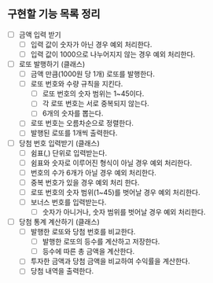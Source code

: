 ## 구현할 기능 목록 정리

- [ ] 금액 입력 받기
  - [ ] 입력 값이 숫자가 아닌 경우 예외 처리한다.
  - [ ] 입력 값이 1000으로 나누어지지 않는 경우 예외 처리한다.

- [ ] 로또 발행하기 (클래스)
  - [ ] 금액 만큼(1000원 당 1개) 로또를 발행한다.
  - [ ] 로또 번호와 수량 규칙을 지킨다.
    - [ ] 로또 번호의 숫자 범위는 1~45이다.
    - [ ] 각 로또 번호는 서로 중복되지 않는다.
    - [ ] 6개의 숫자를 뽑는다.
  - [ ] 로또 번호는 오름차순으로 정렬한다.
  - [ ] 발행된 로또를 1개씩 출력한다.

- [ ] 당첨 번호 입력받기 (클래스)
  - [ ] 쉼표(,) 단위로 입력받는다.
  - [ ] 쉼표와 숫자로 이루어진 형식이 아닐 경우 예외 처리한다.
  - [ ] 번호의 수가 6개가 아닐 경우 예외 처리한다.
  - [ ] 중복 번호가 있을 경우 예외 처리 한다.
  - [ ] 로또 번호의 숫자 범위(1~45)를 벗어날 경우 예외 처리한다.
  - [ ] 보너스 번호를 입력받는다.
    - [ ] 숫자가 아니거나, 숫자 범위를 벗어날 경우 예외 처리한다.

- [ ] 당첨 통계 계산하기 (클래스)
  - [ ] 발행한 로또와 당첨 번호를 비교한다.
    - [ ] 발행한 로또의 등수를 계산하고 저장한다.
    - [ ] 등수에 따른 총 금액을 계산한다.
  - [ ] 투자한 금액과 당첨 금액을 비교하여 수익률을 계산한다.
  - [ ] 당첨 내역을 출력한다.